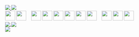 <div>
  <a href="https://www.linkedin.com/in/rafaelpapastamatiou" target="_blank">
    <img
      src="https://img.shields.io/badge/LinkedIn-0077B5?style=for-the-badge&logo=linkedin&logoColor=white"
    />
  </a>
  <a href="mailto:rafael@papastamatiou.com">
    <img
      src="https://img.shields.io/badge/Gmail-D14836?style=for-the-badge&logo=gmail&logoColor=white"
    />
  </a>
</div>
<div style="display: flex; flex-direction: row; align-items: center;">
  <div>
    <img
      src="https://cdn.jsdelivr.net/gh/devicons/devicon/icons/javascript/javascript-original.svg"
      height="32"
      width="32"
    />
    <img
      src="https://cdn.jsdelivr.net/gh/devicons/devicon/icons/typescript/typescript-original.svg"
      height="32"
      width="32"
    />
  </div>
  <div style="margin-left: 16px;">
    <img
      src="https://cdn.jsdelivr.net/gh/devicons/devicon/icons/nodejs/nodejs-original.svg"
      height="32"
      width="32"
    />
    <img
      src="https://cdn.jsdelivr.net/gh/devicons/devicon/icons/react/react-original.svg"
      height="32"
      width="32"
    />
    <img
      src="https://cdn.jsdelivr.net/gh/devicons/devicon/icons/nextjs/nextjs-original.svg"
      height="32"
      width="32"
    />
    <img
      src="https://cdn.jsdelivr.net/gh/devicons/devicon/icons/nestjs/nestjs-plain.svg"
      height="32"
      width="32"
    />
    <img
      src="https://cdn.jsdelivr.net/gh/devicons/devicon/icons/express/express-original.svg"
      height="32"
      width="32"
    />
    <img
      src="https://cdn.jsdelivr.net/gh/devicons/devicon/icons/redux/redux-original.svg"
      height="32"
      width="32"
    />
  </div>
  <div style="margin-left: 16px;">
    <img
      src="https://cdn.jsdelivr.net/gh/devicons/devicon/icons/mongodb/mongodb-original.svg"
      height="32"
      width="32"
    />
    <img
      src="https://cdn.jsdelivr.net/gh/devicons/devicon/icons/mysql/mysql-original.svg"
      height="32"
      width="32"
    />
    <img
      src="https://cdn.jsdelivr.net/gh/devicons/devicon/icons/postgresql/postgresql-original.svg"
      height="32"
      width="32"
    />
  </div>
</div>
<div>
  <a href="https://github.com/anuraghazra/github-readme-stats">
    <img
      align="center"
      src="https://github-readme-stats-ochre-seven.vercel.app/api?username=rafaelpapastamatiou&count_private=true&show_icons=true&theme=radical"
    />
  </a>
  <a href="https://github.com/anuraghazra/github-readme-stats">
    <img
      align="center"
      src="https://github-readme-stats-ochre-seven.vercel.app/api/top-langs/?username=rafaelpapastamatiou&layout=compact&theme=radical&langs_count=10"
    />
  </a>
</div>
<a href="https://github.com/anuraghazra/github-readme-stats">
  <img
    align="center"
    src="https://github-readme-stats-ochre-seven.vercel.app/api/wakatime?username=rafaelpapastamatiou&layout=compact&theme=radical"
  />
</a>
